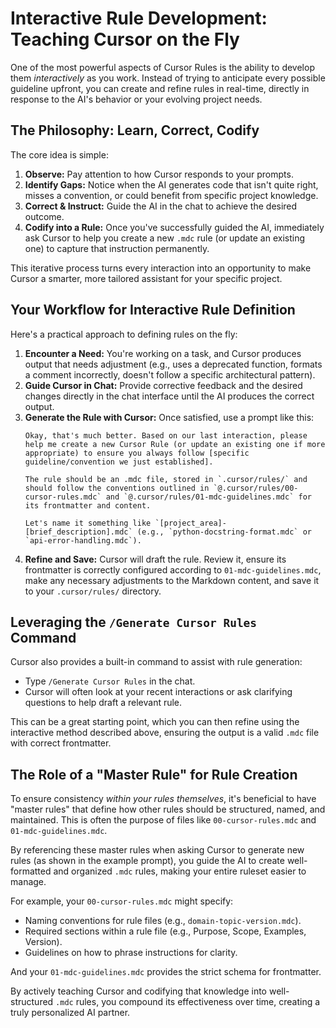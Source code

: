 # Interactive Rule Development: Teaching Cursor on the Fly

One of the most powerful aspects of Cursor Rules is the ability to develop them *interactively* as you work. Instead of trying to anticipate every possible guideline upfront, you can create and refine rules in real-time, directly in response to the AI's behavior or your evolving project needs.

## The Philosophy: Learn, Correct, Codify

The core idea is simple:

1.  **Observe:** Pay attention to how Cursor responds to your prompts.
2.  **Identify Gaps:** Notice when the AI generates code that isn't quite right, misses a convention, or could benefit from specific project knowledge.
3.  **Correct & Instruct:** Guide the AI in the chat to achieve the desired outcome.
4.  **Codify into a Rule:** Once you've successfully guided the AI, immediately ask Cursor to help you create a new `.mdc` rule (or update an existing one) to capture that instruction permanently.

This iterative process turns every interaction into an opportunity to make Cursor a smarter, more tailored assistant for your specific project.

## Your Workflow for Interactive Rule Definition

Here's a practical approach to defining rules on the fly:

1.  **Encounter a Need:** You're working on a task, and Cursor produces output that needs adjustment (e.g., uses a deprecated function, formats a comment incorrectly, doesn't follow a specific architectural pattern).
2.  **Guide Cursor in Chat:** Provide corrective feedback and the desired changes directly in the chat interface until the AI produces the correct output.
3.  **Generate the Rule with Cursor:** Once satisfied, use a prompt like this:
    ```plaintext
    Okay, that's much better. Based on our last interaction, please help me create a new Cursor Rule (or update an existing one if more appropriate) to ensure you always follow [specific guideline/convention we just established].

    The rule should be an .mdc file, stored in `.cursor/rules/` and should follow the conventions outlined in `@.cursor/rules/00-cursor-rules.mdc` and `@.cursor/rules/01-mdc-guidelines.mdc` for its frontmatter and content.

    Let's name it something like `[project_area]-[brief_description].mdc` (e.g., `python-docstring-format.mdc` or `api-error-handling.mdc`).
    ```
4.  **Refine and Save:** Cursor will draft the rule. Review it, ensure its frontmatter is correctly configured according to `01-mdc-guidelines.mdc`, make any necessary adjustments to the Markdown content, and save it to your `.cursor/rules/` directory.

## Leveraging the `/Generate Cursor Rules` Command

Cursor also provides a built-in command to assist with rule generation:

-   Type `/Generate Cursor Rules` in the chat.
-   Cursor will often look at your recent interactions or ask clarifying questions to help draft a relevant rule.

This can be a great starting point, which you can then refine using the interactive method described above, ensuring the output is a valid `.mdc` file with correct frontmatter.

## The Role of a "Master Rule" for Rule Creation

To ensure consistency *within your rules themselves*, it's beneficial to have "master rules" that define how other rules should be structured, named, and maintained. This is often the purpose of files like `00-cursor-rules.mdc` and `01-mdc-guidelines.mdc`.

By referencing these master rules when asking Cursor to generate new rules (as shown in the example prompt), you guide the AI to create well-formatted and organized `.mdc` rules, making your entire ruleset easier to manage.

For example, your `00-cursor-rules.mdc` might specify:
-   Naming conventions for rule files (e.g., `domain-topic-version.mdc`).
-   Required sections within a rule file (e.g., Purpose, Scope, Examples, Version).
-   Guidelines on how to phrase instructions for clarity.

And your `01-mdc-guidelines.mdc` provides the strict schema for frontmatter.

By actively teaching Cursor and codifying that knowledge into well-structured `.mdc` rules, you compound its effectiveness over time, creating a truly personalized AI partner. 